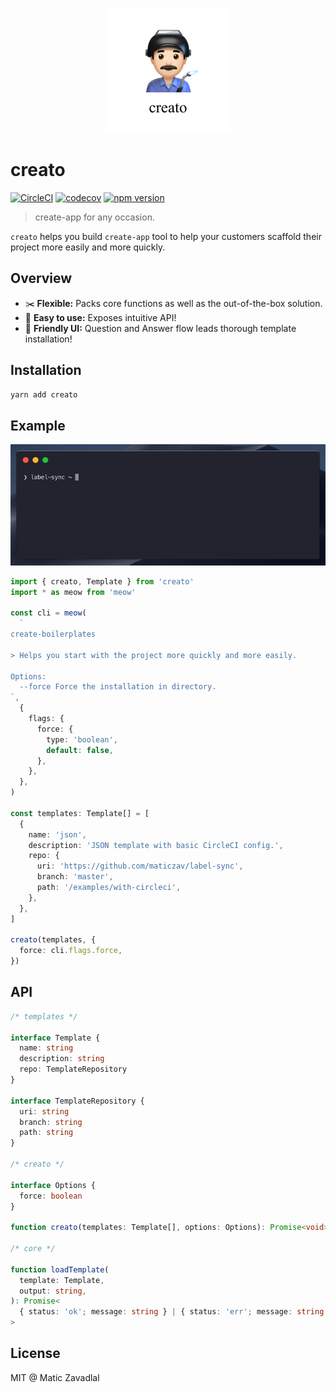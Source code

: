 <p align="center"><img src="media/logo.png" width="200"/></p>

# creato

[![CircleCI](https://circleci.com/gh/maticzav/creato/tree/master.svg?style=shield)](https://circleci.com/gh/maticzav/creato/tree/master)
[![codecov](https://codecov.io/gh/maticzav/creato/branch/master/graph/badge.svg)](https://codecov.io/gh/maticzav/creato)
[![npm version](https://badge.fury.io/js/creato.svg)](https://badge.fury.io/js/creato)

> create-app for any occasion.

`creato` helps you build `create-app` tool to help your customers scaffold their project more easily and more quickly.

## Overview

- ✂️ **Flexible:** Packs core functions as well as the out-of-the-box solution.
- 🌈 **Easy to use:** Exposes intuitive API!
- 🐶 **Friendly UI:** Question and Answer flow leads thorough template installation!

## Installation

```bash
yarn add creato
```

## Example

<p align="center"><img src="media/example.gif" width="700"/></p>

```ts
import { creato, Template } from 'creato'
import * as meow from 'meow'

const cli = meow(
  `
create-boilerplates

> Helps you start with the project more quickly and more easily.

Options:
  --force Force the installation in directory.
`,
  {
    flags: {
      force: {
        type: 'boolean',
        default: false,
      },
    },
  },
)

const templates: Template[] = [
  {
    name: 'json',
    description: 'JSON template with basic CircleCI config.',
    repo: {
      uri: 'https://github.com/maticzav/label-sync',
      branch: 'master',
      path: '/examples/with-circleci',
    },
  },
]

creato(templates, {
  force: cli.flags.force,
})
```

## API

```ts
/* templates */

interface Template {
  name: string
  description: string
  repo: TemplateRepository
}

interface TemplateRepository {
  uri: string
  branch: string
  path: string
}

/* creato */

interface Options {
  force: boolean
}

function creato(templates: Template[], options: Options): Promise<void>

/* core */

function loadTemplate(
  template: Template,
  output: string,
): Promise<
  { status: 'ok'; message: string } | { status: 'err'; message: string }
>
```

## License

MIT @ Matic Zavadlal
